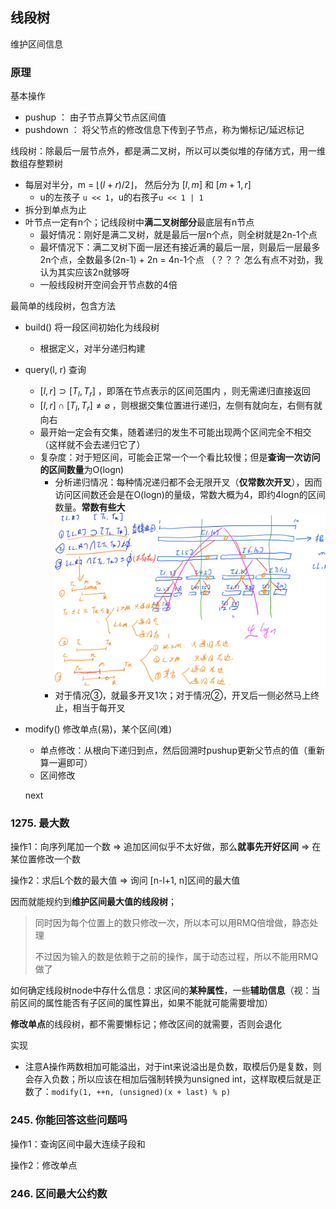 ## 线段树

维护区间信息

### 原理

基本操作

- pushup ： 由子节点算父节点区间值
- pushdown ： 将父节点的修改信息下传到子节点，称为懒标记/延迟标记

线段树：除最后一层节点外，都是满二叉树，所以可以类似堆的存储方式，用一维数组存整颗树

- 每层对半分，m = $\lfloor (l + r) / 2 \rfloor$， 然后分为 $[l, m]$ 和 $[m+1, r]$ 
  - u的左孩子 `u << 1`，u的右孩子`u << 1 | 1` 
- 拆分到单点为止 
- 叶节点一定有n个；记线段树中**满二叉树部分**最底层有n节点
  - 最好情况：刚好是满二叉树，就是最后一层n个点，则全树就是2n-1个点
  - 最坏情况下：满二叉树下面一层还有接近满的最后一层，则最后一层最多2n个点，全数最多(2n-1) + 2n = 4n-1个点  （？？？ 怎么有点不对劲，我认为其实应该2n就够呀
  - 一般线段树开空间会开节点数的4倍

最简单的线段树，包含方法

- build() 将一段区间初始化为线段树
  - 根据定义，对半分递归构建
- query(l, r) 查询
  - $[l, r] \supset [T_l, T_r]$ ，即落在节点表示的区间范围内 ，则无需递归直接返回
  - $[l, r] \cap [T_l, T_r] \neq \varnothing$ ，则根据交集位置进行递归，左侧有就向左，右侧有就向右
  - 最开始一定会有交集，随着递归的发生不可能出现两个区间完全不相交（这样就不会去递归它了）
  - 复杂度：对于短区间，可能会正常一个一个看比较慢；但是**查询一次访问的区间数量**为O(logn) 
    - 分析递归情况：每种情况递归都不会无限开叉（**仅常数次开叉**），因而访问区间数还会是在O(logn)的量级，常数大概为4，即约4logn的区间数量。**常数有些大** 
      ![query](./query.png) 
    - 对于情况③，就最多开叉1次；对于情况②，开叉后一侧必然马上终止，相当于每开叉
- modify() 修改单点(易)，某个区间(难)
  - 单点修改：从根向下递归到点，然后回溯时pushup更新父节点的值（重新算一遍即可）
  - 区间修改 


  next



### 1275. 最大数

操作1：向序列尾加一个数  => 追加区间似乎不太好做，那么**就事先开好区间** => 在某位置修改一个数

操作2：求后L个数的最大值 => 询问 [n-l+1, n]区间的最大值

因而就能规约到**维护区间最大值的线段树**；

>  同时因为每个位置上的数只修改一次，所以本可以用RMQ倍增做，静态处理
>
> 不过因为输入的数是依赖于之前的操作，属于动态过程，所以不能用RMQ做了

如何确定线段树node中存什么信息：求区间的**某种属性**，一些**辅助信息**（视：当前区间的属性能否有子区间的属性算出，如果不能就可能需要增加）

**修改单点**的线段树，都不需要懒标记；修改区间的就需要，否则会退化

实现

- 注意A操作两数相加可能溢出，对于int来说溢出是负数，取模后仍是复数，则会存入负数；所以应该在相加后强制转换为unsigned int，这样取模后就是正数了：`modify(1, ++n, (unsigned)(x + last) % p)` 



### 245. 你能回答这些问题吗

操作1：查询区间中最大连续子段和

操作2：修改单点

### 246. 区间最大公约数

